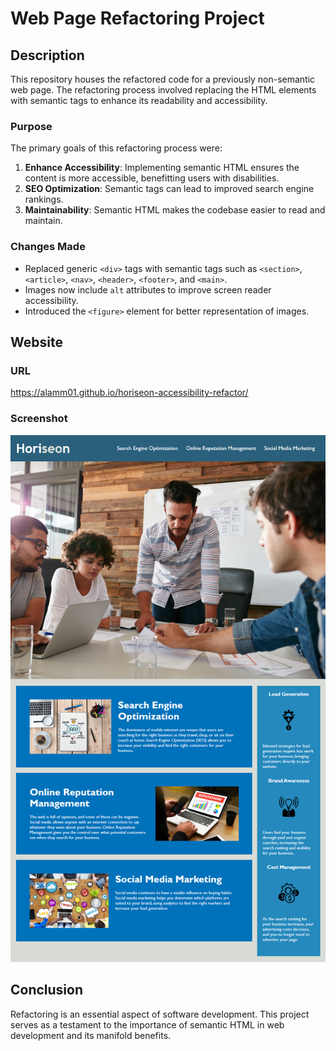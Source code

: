# Web Page Refactoring Project

## Description

This repository houses the refactored code for a previously non-semantic web page. The refactoring process involved replacing the HTML elements with semantic tags to enhance its readability and accessibility. 

### Purpose

The primary goals of this refactoring process were:
1. **Enhance Accessibility**: Implementing semantic HTML ensures the content is more accessible, benefitting users with disabilities.
2. **SEO Optimization**: Semantic tags can lead to improved search engine rankings.
3. **Maintainability**: Semantic HTML makes the codebase easier to read and maintain.

### Changes Made

- Replaced generic `<div>` tags with semantic tags such as `<section>`, `<article>`, `<nav>`, `<header>`, `<footer>`, and `<main>`.
- Images now include `alt` attributes to improve screen reader accessibility.
- Introduced the `<figure>` element for better representation of images.

## Website 

### URL
https://alamm01.github.io/horiseon-accessibility-refactor/

### Screenshot

![Web Page Screenshot](/assets/images/01-html-css-git-homework-demo.png)


## Conclusion

Refactoring is an essential aspect of software development. This project serves as a testament to the importance of semantic HTML in web development and its manifold benefits.
